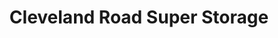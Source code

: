 ---
title: "Cleveland Road Super Storage"
url: /garner/cleveland-road-super-storage/
shop: storage rental
---
